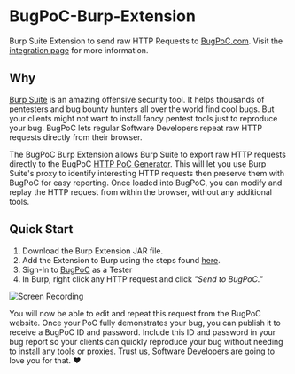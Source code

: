 # BugPoC-Burp-Extension

Burp Suite Extension to send raw HTTP Requests to [BugPoC.com](https://bugpoc.com). Visit the [integration page](https://bugpoc.com/testers/other/burp) for more information.

## Why

[Burp Suite](https://portswigger.net/burp) is an amazing offensive security tool. It helps thousands of pentesters and bug bounty hunters all over the world find cool bugs. But your clients might not want to install fancy pentest tools just to reproduce your bug. BugPoC lets regular Software Developers repeat raw HTTP requests directly from their browser.

The BugPoC Burp Extension allows Burp Suite to export raw HTTP requests directly to the BugPoC [HTTP PoC Generator](https://bugpoc.com/testers/http). This will let you use Burp Suite's proxy to identify interesting HTTP requests then preserve them with BugPoC for easy reporting. Once loaded into BugPoC, you can modify and replay the HTTP request from within the browser, without any additional tools. 

## Quick Start

1. Download the Burp Extension JAR file.
1. Add the Extension to Burp using the steps found [here](https://portswigger.net/burp/documentation/desktop/tools/extender#loading-and-managing-extensions).
1. Sign-In to [BugPoC](https://bugpoc.com) as a Tester
1. In Burp, right click any HTTP request and click *"Send to BugPoC."*

![Screen Recording](https://github.com/bugpoc-ryan/BugPoC-Burp-Extension/raw/master/burp.gif)

You will now be able to edit and repeat this request from the BugPoC website. Once your PoC fully demonstrates your bug, you can publish it to receive a BugPoC ID and password. Include this ID and password in your bug report so your clients can quickly reproduce your bug without needing to install any tools or proxies. Trust us, Software Developers are going to love you for that. ❤️

